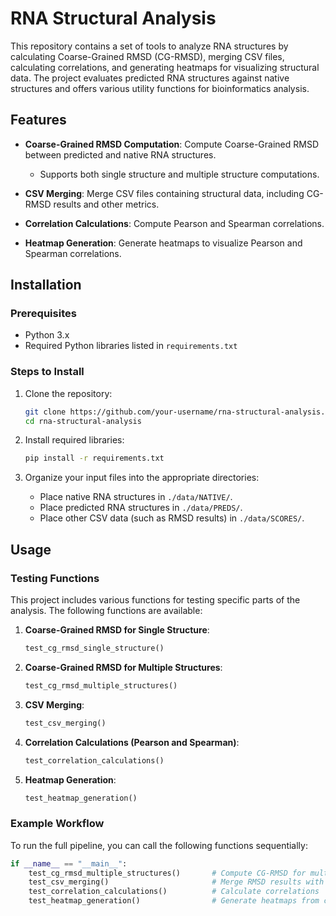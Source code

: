 # RNA Structural Analysis

This repository contains a set of tools to analyze RNA structures by calculating Coarse-Grained RMSD (CG-RMSD), merging CSV files, calculating correlations, and generating heatmaps for visualizing structural data. The project evaluates predicted RNA structures against native structures and offers various utility functions for bioinformatics analysis.

## Features

- **Coarse-Grained RMSD Computation**: Compute Coarse-Grained RMSD between predicted and native RNA structures.
  - Supports both single structure and multiple structure computations.
  
- **CSV Merging**: Merge CSV files containing structural data, including CG-RMSD results and other metrics.

- **Correlation Calculations**: Compute Pearson and Spearman correlations.

- **Heatmap Generation**: Generate heatmaps to visualize Pearson and Spearman correlations.


## Installation

### Prerequisites

- Python 3.x
- Required Python libraries listed in `requirements.txt`

### Steps to Install

1. Clone the repository:

    ```bash
    git clone https://github.com/your-username/rna-structural-analysis.git
    cd rna-structural-analysis
    ```

2. Install required libraries:

    ```bash
    pip install -r requirements.txt
    ```

3. Organize your input files into the appropriate directories:
   - Place native RNA structures in `./data/NATIVE/`.
   - Place predicted RNA structures in `./data/PREDS/`.
   - Place other CSV data (such as RMSD results) in `./data/SCORES/`.

## Usage

### Testing Functions

This project includes various functions for testing specific parts of the analysis. The following functions are available:

1. **Coarse-Grained RMSD for Single Structure**:

    ```python
    test_cg_rmsd_single_structure()
    ```

2. **Coarse-Grained RMSD for Multiple Structures**:

    ```python
    test_cg_rmsd_multiple_structures()
    ```

3. **CSV Merging**:

    ```python
    test_csv_merging()
    ```

4. **Correlation Calculations (Pearson and Spearman)**:

    ```python
    test_correlation_calculations()
    ```

5. **Heatmap Generation**:

    ```python
    test_heatmap_generation()
    ```

### Example Workflow

To run the full pipeline, you can call the following functions sequentially:

```python
if __name__ == "__main__":
    test_cg_rmsd_multiple_structures()       # Compute CG-RMSD for multiple structures
    test_csv_merging()                       # Merge RMSD results with other data
    test_correlation_calculations()          # Calculate correlations
    test_heatmap_generation()                # Generate heatmaps from correlation data


